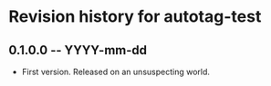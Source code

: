 # Revision history for autotag-test

## 0.1.0.0 -- YYYY-mm-dd

* First version. Released on an unsuspecting world.
